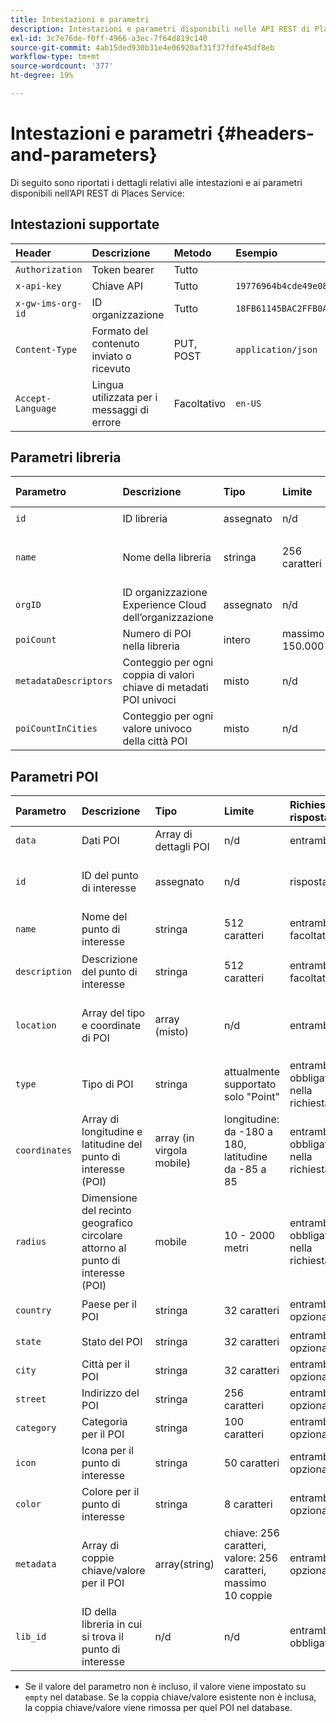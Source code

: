 ```yaml
---
title: Intestazioni e parametri
description: Intestazioni e parametri disponibili nelle API REST di Places Service.
exl-id: 3c7e76de-f0ff-4966-a3ec-7f64d819c140
source-git-commit: 4ab15ded930b31e4e06920af31f37fdfe45df8eb
workflow-type: tm+mt
source-wordcount: '377'
ht-degree: 19%

---
```


# Intestazioni e parametri {#headers-and-parameters}

Di seguito sono riportati i dettagli relativi alle intestazioni e ai parametri disponibili nell’API REST di Places Service:

## Intestazioni supportate

| Header | Descrizione | Metodo | Esempio |
| :--- | :--- | :--- | :--- |
| `Authorization` | Token bearer | Tutto |  |
| `x-api-key` | Chiave API | Tutto | `19776964b4cde49e08d8f62e5824f777b` |
| `x-gw-ims-org-id` | ID organizzazione | Tutto | `18FB61145BAC2FFB0A494777@AdobeOrg` |
| `Content-Type` | Formato del contenuto inviato o ricevuto | PUT, POST | `application/json` |
| `Accept-Language` | Lingua utilizzata per i messaggi di errore | Facoltativo | `en-US` |

## Parametri libreria

| Parametro | Descrizione | Tipo | Limite | Richiesta o risposta | Esempio |
| :--- | :--- | :--- | :--- | :--- | :--- |
| `id` | ID libreria | assegnato | n/d | Risposta | `"id": "b2488788-2d2a-462b-b1a2-305272777dda"` |
| `name` | Nome della libreria | stringa | 256 caratteri | entrambi, obbligatorio nella richiesta | `"name": "Amazing Places"` |
| `orgID` | ID organizzazione Experience Cloud dell’organizzazione | assegnato | n/d | Risposta | `"orgID": "777F20F55BACA09E0A495D8F@AdobeOrg"` |
| `poiCount` | Numero di POI nella libreria | intero | massimo 150.000 | Risposta | `"poiCount": 25149` |
| `metadataDescriptors` | Conteggio per ogni coppia di valori chiave di metadati POI univoci | misto | n/d | Risposta |  |
| `poiCountInCities` | Conteggio per ogni valore univoco della città POI | misto | n/d | Risposta |  |

## Parametri POI

| Parametro | Descrizione | Tipo | Limite | Richiesta o risposta | Esempio |
| :--- | :--- | :--- | :--- | :--- | :--- |
| `data` | Dati POI | Array di dettagli POI | n/d | entrambi |  |
| `id` | ID del punto di interesse | assegnato | n/d | risposta | `"id": "1455462b-7f9c-4220-9f42-5bbce777a0d1"` |
| `name` | Nome del punto di interesse | stringa | 512 caratteri | entrambi, facoltativo\* | `"name": "My Favorite Place"` |
| `description` | Descrizione del punto di interesse | stringa | 512 caratteri | entrambi, facoltativo\* | `"description": "This is a very good place."` |
| `location` | Array del tipo e coordinate di POI | array (misto) | n/d | entrambi | `"location": {"type": "Point", "coordinates": [-122.201007, 37.604713]` |
| `type` | Tipo di POI | stringa | attualmente supportato solo &quot;Point&quot; | entrambi, obbligatorio nella richiesta | `"type": "Point"` |
| `coordinates` | Array di longitudine e latitudine del punto di interesse (POI) | array (in virgola mobile) | longitudine: da -180 a 180, latitudine da -85 a 85 | entrambi, obbligatorio nella richiesta | `"coordinates": [-122.201007, 37.604713]` |
| `radius` | Dimensione del recinto geografico circolare attorno al punto di interesse (POI) | mobile | 10 - 2000 metri | entrambi, obbligatorio nella richiesta | `"radius": 100` |
| `country` | Paese per il POI | stringa | 32 caratteri | entrambi, opzionali* | `"country": "United States"` |
| `state` | Stato del POI | stringa | 32 caratteri | entrambi, opzionali* | `"state": "California"` |
| `city` | Città per il POI | stringa | 32 caratteri | entrambi, opzionali* | `"city": "San Jose"` |
| `street` | Indirizzo del POI | stringa | 256 caratteri | entrambi, opzionali* | `"street": "122 Woz Way"` |
| `category` | Categoria per il POI | stringa | 100 caratteri | entrambi, opzionali* | `"category": "cafe"` |
| `icon` | Icona per il punto di interesse | stringa | 50 caratteri | entrambi, opzionali* | `"icon": "star"` |
| `color` | Colore per il punto di interesse | stringa | 8 caratteri | entrambi, opzionali* | `"color": "blue"` |
| `metadata` | Array di coppie chiave/valore per il POI | array(string) | chiave: 256 caratteri, valore: 256 caratteri, massimo 10 coppie | entrambi, opzionali* | `"metadata": {"region": "Equator"}` |
| `lib_id` | ID della libreria in cui si trova il punto di interesse | n/d | n/d | entrambi, obbligatorio | `"lib_id": "ac7a0b25-c6c2-43ba-bbc6-2b1777b80fe9"` |

* Se il valore del parametro non è incluso, il valore viene impostato su `empty` nel database. Se la coppia chiave/valore esistente non è inclusa, la coppia chiave/valore viene rimossa per quel POI nel database.
